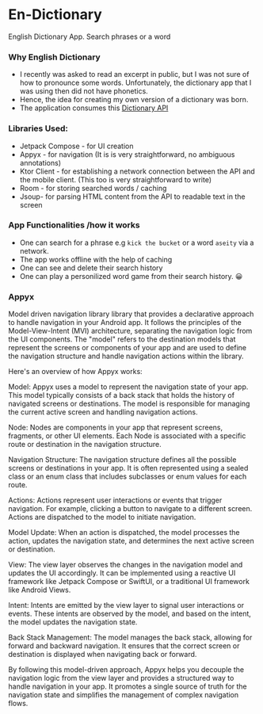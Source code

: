 # En-Dictionary
English Dictionary App. Search phrases or a word
### Why English Dictionary
- I recently was asked to read an excerpt in public, but I was not sure of how to pronounce some words. Unfortunately, the dictionary app that I was using then did not have phonetics.
-  Hence, the idea for creating my own version of a dictionary was born.
- The application consumes this [Dictionary API](https://rapidapi.com/xf-innovations-xf-innovations-default/api/xf-english-dictionary1)

### Libraries Used:
- Jetpack Compose - for UI creation
- Appyx - for navigation (It is is very straightforward, no ambiguous annotations)
- Ktor Client - for establishing a network connection between the API and the mobile client. (This too is very straightforward to write)
- Room - for storing searched words / caching
- Jsoup- for parsing HTML content from the API to readable text in the screen

### App Functionalities /how it works
- One can search for a phrase e.g `kick the bucket` or a word `aseity` via a network.
- The app works offline with the help of caching
- One can see and delete their search history
- One can play a personilized word game from their search history. 😀
  
### Appyx 
Model driven navigation library library that provides a declarative approach to handle navigation in your Android app.
It follows the principles of the Model-View-Intent (MVI) architecture, separating the navigation logic from the UI components.
The "model"  refers to the destination models that represent the screens or components of your app and are used to define the navigation structure
and handle navigation actions within the library.

Here's an overview of how Appyx works:

Model: Appyx uses a model to represent the navigation state of your app. This model typically consists of a back stack that holds the history of navigated screens or destinations. The model is responsible for managing the current active screen and handling navigation actions.

Node: Nodes are components in your app that represent screens, fragments, or other UI elements. Each Node is associated with a specific route or destination in the navigation structure.

Navigation Structure: The navigation structure defines all the possible screens or destinations in your app. It is often represented using a sealed class or an enum class that includes subclasses or enum values for each route.

Actions: Actions represent user interactions or events that trigger navigation. For example, clicking a button to navigate to a different screen. Actions are dispatched to the model to initiate navigation.

Model Update: When an action is dispatched, the model processes the action, updates the navigation state, and determines the next active screen or destination.

View: The view layer observes the changes in the navigation model and updates the UI accordingly. It can be implemented using a reactive UI framework like Jetpack Compose or SwiftUI, or a traditional UI framework like Android Views.

Intent: Intents are emitted by the view layer to signal user interactions or events. These intents are observed by the model, and based on the intent, the model updates the navigation state.

Back Stack Management: The model manages the back stack, allowing for forward and backward navigation. It ensures that the correct screen or destination is displayed when navigating back or forward.

By following this model-driven approach, Appyx helps you decouple the navigation logic from the view layer and provides a structured way to handle navigation in your app. It promotes a single source of truth for the navigation state and simplifies the management of complex navigation flows.
